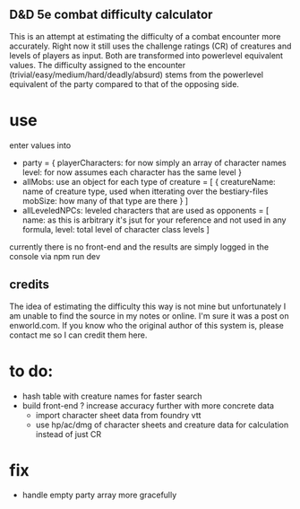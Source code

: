 ## D&D 5e combat difficulty calculator
This is an attempt at estimating the difficulty of a combat encounter more accurately. Right now it still uses the challenge ratings (CR) of creatures and levels of players as input. Both are transformed into powerlevel equivalent values. The difficulty assigned to the encounter (trivial/easy/medium/hard/deadly/absurd) stems from the powerlevel equivalent of the party compared to that of the opposing side.

# use

enter values into 
- party = {
    playerCharacters: for now simply an array of character names
    level: for now assumes each character has the same level
}
- allMobs: use an object for each type of creature = [
    {
        creatureName: name of creature type, used when itterating over the bestiary-files
        mobSize: how many of that type are there
    }
]
- allLeveledNPCs: leveled characters that are used as opponents = [
    name: as this is arbitrary it's jsut for your reference and not used in any formula,
    level: total level of character class levels
]

currently there is no front-end and the results are simply logged in the console via
npm run dev

## credits
The idea of estimating the difficulty this way is not mine but unfortunately I am unable to find the source in my notes or online. I'm sure it was a post on enworld.com. If you know who the original author of this system is, please contact me so I can credit them here.

# to do:
- hash table with creature names for faster search
- build front-end
? increase accuracy further with more concrete data 
    - import character sheet data from foundry vtt
    - use hp/ac/dmg of character sheets and creature data for calculation instead of just CR

# fix
- handle empty party array more gracefully

